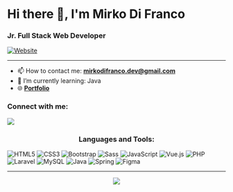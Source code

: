 
# Hi there 👋, I'm Mirko Di Franco
### Jr. Full Stack Web Developer

[![Website](https://img.shields.io/website?url=https%3A%2F%2Fmirkodifranco.netlify.app%2F)](https://mirkodifranco.netlify.app/)

---
- 📫 How to contact me: **mirkodifranco.dev@gmail.com**
- 🌱 I’m currently learning: Java
- :globe_with_meridians: <a href="https://mirkodifranco.netlify.app/" target="blank">**Portfolio**</a>

### Connect with me:
<a href="https://www.linkedin.com/in/mirko-di-franco/" target="blank">
  <img src="https://skillicons.dev/icons?i=linkedin"/>
</a>


<h3 align="center">Languages and Tools:</h3>

![HTML5](https://img.shields.io/badge/html5-%23E34F26.svg?style=for-the-badge&logo=html5&logoColor=white) 
![CSS3](https://img.shields.io/badge/css3-%231572B6.svg?style=for-the-badge&logo=css3&logoColor=white) 
![Bootstrap](https://img.shields.io/badge/bootstrap-%23563D7C.svg?style=for-the-badge&logo=bootstrap&logoColor=white) 
![Sass](https://img.shields.io/badge/sass-cd6799.svg?style=for-the-badge&logo=sass&logoColor=white) 
![JavaScript](https://img.shields.io/badge/javascript-%23323330.svg?style=for-the-badge&logo=javascript&logoColor=%23F7DF1E)
![Vue.js](https://img.shields.io/badge/vuejs-%2335495e.svg?style=for-the-badge&logo=vuedotjs&logoColor=%234FC08D) 
![PHP](https://img.shields.io/badge/php-%23777BB4.svg?style=for-the-badge&logo=php&logoColor=white) 
![Laravel](https://img.shields.io/badge/laravel-%23FF2D20.svg?style=for-the-badge&logo=laravel&logoColor=white) 
![MySQL](https://img.shields.io/badge/mysql-085f8c.svg?style=for-the-badge&logo=mysql&logoColor=white) 
![Java](https://img.shields.io/badge/java-%23ED8B00.svg?style=for-the-badge&logo=java&logoColor=white)
![Spring](https://img.shields.io/badge/spring-6DA55F?style=for-the-badge&logo=spring&logoColor=white) 
![Figma](https://img.shields.io/badge/figma-242938.svg?style=for-the-badge&logo=figma&logoColor=white) 

---
<div align="center">
  
![](https://github-readme-streak-stats.herokuapp.com/?user=mirko-di-franco&theme=dark&hide_border=false_align="center")
</div>


